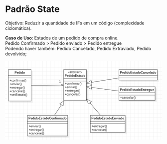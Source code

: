 # Padrão State

Objetivo: Reduzir a quantidade de IFs em um código (complexidade ciclomática).

**Caso de Uso**: Estados de um pedido de compra online.  
Pedido Confirmado > Pedido enviado > Pedido entregue  
Podendo haver também: Pedido Cancelado, Pedido Extraviado, Pedido devolvido;

![Diagrama de classes](state.png)
